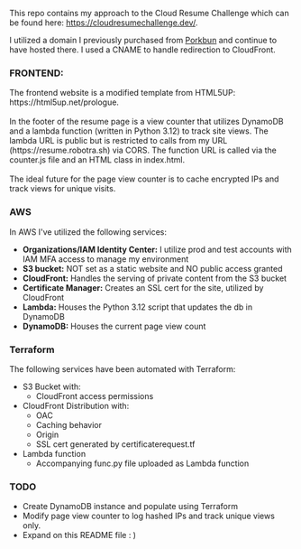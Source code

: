 This repo contains my approach to the Cloud Resume Challenge which can be found here: https://cloudresumechallenge.dev/.

I utilized a domain I previously purchased from [Porkbun](https://porkbun.com/) and continue to have hosted there. I used a CNAME to handle redirection to CloudFront.

<H3>FRONTEND:</H3>
The frontend website is a modified template from HTML5UP: https://html5up.net/prologue.
<br><br>
In the footer of the resume page is a view counter that utilizes DynamoDB and a lambda function (written in Python 3.12) to track site views. The lambda URL is public but is restricted to calls from my URL (https://resume.robotra.sh) via CORS. The function URL is called via the counter.js file and an HTML class in index.html.
<br><br>
The ideal future for the page view counter is to cache encrypted IPs and track views for unique visits.
<H3>AWS</H3>
In AWS I've utilized the following services:

- **Organizations/IAM Identity Center:** I utilize prod and test accounts with IAM MFA access to manage my environment
- **S3 bucket:** NOT set as a static website and NO public access granted
- **CloudFront:** Handles the serving of private content from the S3 bucket
- **Certificate Manager:** Creates an SSL cert for the site, utilized by CloudFront
- **Lambda:** Houses the Python 3.12 script that updates the db in DynamoDB
- **DynamoDB:** Houses the current page view count

<H3>Terraform</H3>
The following services have been automated with Terraform:

- S3 Bucket with:
    - CloudFront access permissions
- CloudFront Distribution with:
    - OAC
    - Caching behavior
    - Origin
    - SSL cert generated by certificaterequest.tf
- Lambda function
    - Accompanying func.py file uploaded as Lambda function

<H3>TODO</H3>

- Create DynamoDB instance and populate using Terraform
- Modify page view counter to log hashed IPs and track unique views only.
- Expand on this README file : )